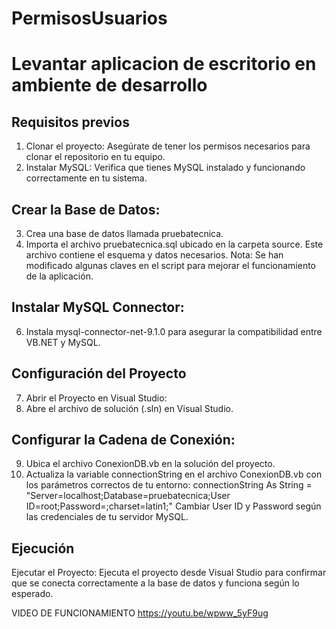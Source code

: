# PermisosUsuarios

# Levantar aplicacion de escritorio en ambiente de desarrollo

## Requisitos previos
1. Clonar el proyecto: Asegúrate de tener los permisos necesarios para clonar el repositorio en tu equipo.
2. Instalar MySQL: Verifica que tienes MySQL instalado y funcionando correctamente en tu sistema.

## Crear la Base de Datos:
3. Crea una base de datos llamada pruebatecnica.
4. Importa el archivo pruebatecnica.sql ubicado en la carpeta source. Este archivo contiene el esquema y datos necesarios.
    Nota: Se han modificado algunas claves en el script para mejorar el funcionamiento de la aplicación.

## Instalar MySQL Connector:
6. Instala mysql-connector-net-9.1.0 para asegurar la compatibilidad entre VB.NET y MySQL.

## Configuración del Proyecto
7. Abrir el Proyecto en Visual Studio:
8. Abre el archivo de solución (.sln) en Visual Studio.

## Configurar la Cadena de Conexión:
9. Ubica el archivo ConexionDB.vb en la solución del proyecto.
10. Actualiza la variable connectionString en el archivo ConexionDB.vb con los parámetros correctos de tu entorno:
    connectionString As String = "Server=localhost;Database=pruebatecnica;User ID=root;Password=;charset=latin1;"
    Cambiar User ID y Password según las credenciales de tu servidor MySQL.

## Ejecución
Ejecutar el Proyecto:
Ejecuta el proyecto desde Visual Studio para confirmar que se conecta correctamente a la base de datos y funciona según lo esperado.

VIDEO DE FUNCIONAMIENTO
https://youtu.be/wpww_5yF9ug


